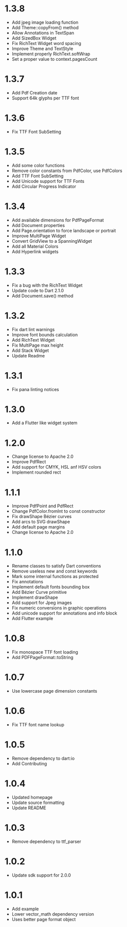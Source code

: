 # 1.3.8
* Add jpeg image loading function
* Add Theme::copyFrom() method
* Allow Annotations in TextSpan
* Add SizedBox Widget
* Fix RichText Widget word spacing
* Improve Theme and TextStyle
* Implement properly RichText.softWrap
* Set a proper value to context.pagesCount

# 1.3.7
* Add Pdf Creation date
* Support 64k glyphs per TTF font

# 1.3.6
* Fix TTF Font SubSetting

# 1.3.5
* Add some color functions
* Remove color constants from PdfColor, use PdfColors
* Add TTF Font SubSetting
* Add Unicode support for TTF Fonts
* Add Circular Progress Indicator

# 1.3.4
* Add available dimensions for PdfPageFormat
* Add Document properties
* Add Page.orientation to force landscape or portrait
* Improve MultiPage Widget
* Convert GridView to a SpanningWidget
* Add all Material Colors
* Add Hyperlink widgets

# 1.3.3
* Fix a bug with the RichText Widget
* Update code to Dart 2.1.0
* Add Document.save() method

# 1.3.2
* Fix dart lint warnings
* Improve font bounds calculation
* Add RichText Widget
* Fix MultiPage max height
* Add Stack Widget
* Update Readme

# 1.3.1
* Fix pana linting notices

# 1.3.0
* Add a Flutter like widget system

# 1.2.0
* Change license to Apache 2.0
* Improve PdfRect
* Add support for CMYK, HSL anf HSV colors
* Implement rounded rect

# 1.1.1
* Improve PdfPoint and PdfRect
* Change PdfColor.fromInt to const constructor
* Fix drawShape Bézier curves
* Add arcs to SVG drawShape
* Add default page margins
* Change license to Apache 2.0

# 1.1.0
* Rename classes to satisfy Dart conventions
* Remove useless new and const keywords
* Mark some internal functions as protected
* Fix annotations
* Implement default fonts bounding box
* Add Bézier Curve primitive
* Implement drawShape
* Add support for Jpeg images
* Fix numeric conversions in graphic operations
* Add unicode support for annotations and info block
* Add Flutter example

# 1.0.8
* Fix monospace TTF font loading
* Add PDFPageFormat::toString

# 1.0.7
* Use lowercase page dimension constants

# 1.0.6
* Fix TTF font name lookup

# 1.0.5
* Remove dependency to dart:io
* Add Contributing

# 1.0.4
* Updated homepage
* Update source formatting
* Update README

# 1.0.3
* Remove dependency to ttf_parser

# 1.0.2
* Update sdk support for 2.0.0

# 1.0.1
* Add example
* Lower vector_math dependency version
* Uses better page format object
